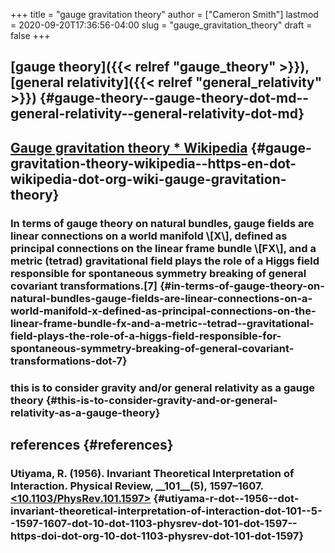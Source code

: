 +++
title = "gauge gravitation theory"
author = ["Cameron Smith"]
lastmod = 2020-09-20T17:36:56-04:00
slug = "gauge_gravitation_theory"
draft = false
+++

## [gauge theory]({{< relref "gauge_theory" >}}), [general relativity]({{< relref "general_relativity" >}}) {#gauge-theory--gauge-theory-dot-md--general-relativity--general-relativity-dot-md}


## [Gauge gravitation theory \* Wikipedia](<https://en.wikipedia.org/wiki/Gauge%5Fgravitation%5Ftheory>) {#gauge-gravitation-theory-wikipedia--https-en-dot-wikipedia-dot-org-wiki-gauge-gravitation-theory}


### In terms of gauge theory on natural bundles, gauge fields are linear connections on a world manifold \\[X\\], defined as principal connections on the linear frame bundle \\[FX\\], and a metric (tetrad) gravitational field plays the role of a Higgs field responsible for spontaneous symmetry breaking of general covariant transformations.[7] {#in-terms-of-gauge-theory-on-natural-bundles-gauge-fields-are-linear-connections-on-a-world-manifold-x-defined-as-principal-connections-on-the-linear-frame-bundle-fx-and-a-metric--tetrad--gravitational-field-plays-the-role-of-a-higgs-field-responsible-for-spontaneous-symmetry-breaking-of-general-covariant-transformations-dot-7}


### this is to consider gravity and/or general relativity as a gauge theory {#this-is-to-consider-gravity-and-or-general-relativity-as-a-gauge-theory}


## references {#references}


### Utiyama, R. (1956). Invariant Theoretical Interpretation of Interaction. <span class="underline"><span class="underline">Physical Review</span></span>, \_\_101\_\_(5), 1597–1607. [<10.1103/PhysRev.101.1597>](<https://doi.org/10.1103/PhysRev.101.1597>) {#utiyama-r-dot--1956--dot-invariant-theoretical-interpretation-of-interaction-dot-101--5--1597-1607-dot-10-dot-1103-physrev-dot-101-dot-1597--https-doi-dot-org-10-dot-1103-physrev-dot-101-dot-1597}
